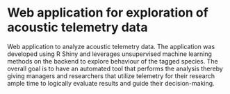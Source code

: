 # Web application for exploration of acoustic telemetry data
Web application to analyze acoustic telemetry data. 
The application was developed using R Shiny and leverages unsupervised machine learning methods on the backend to explore behaviour of the tagged species. 
The overall goal is to have an automated tool that performs the analysis thereby giving managers and researchers that utilize telemetry for their research ample time to logically evaluate results and guide their decision-making.
